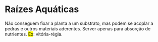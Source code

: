 
# Raízes Aquáticas

Não conseguem fixar a planta a um substrato, mas podem se acoplar a pedras e outros materiais aderentes. Server apenas para absorção de nutrientes. <mark class="hltr-red">Ex</mark>: vitória-régia.